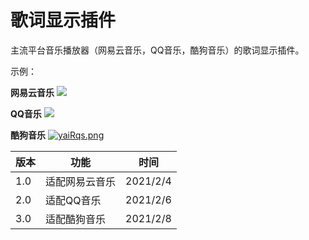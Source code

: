 # 歌词显示插件
主流平台音乐播放器（网易云音乐，QQ音乐，酷狗音乐）的歌词显示插件。

示例：

**网易云音乐**
![](https://i.niupic.com/images/2021/02/04/9biK.png)


**QQ音乐**
![](https://s3.ax1x.com/2021/02/06/yYrgYt.png)



**酷狗音乐**
[![yaiRqs.png](https://s3.ax1x.com/2021/02/08/yaiRqs.png)](https://imgchr.com/i/yaiRqs)


| 版本 | 功能                     | 时间      |
| ---- | ------------------------ | --------- |
| 1.0  | 适配网易云音乐 | 2021/2/4 |
| 2.0  | 适配QQ音乐 | 2021/2/6 |
| 3.0  | 适配酷狗音乐 | 2021/2/8 |



